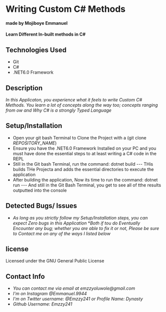 # Writing Custom C# Methods
#### made by Mojiboye Emmanuel

#### Learn Different In-built methods in C#

## Technologies Used
* Git
* C#
* .NET6.0 Framework

## Description
_In this Applicaton, you experience what it feels to write Custom C# Methods. You learn a lot of concepts along the way too; concepts ranging from ow and Why C# is a strongly Typed Language_

## Setup/Installation
* Open your git bash Terminal to Clone the Project with a (git clone _REPOSITORY_NAME_)
* Ensure you have the .NET6.0 Framework Installed on your PC and you must have done the essential steps to at least writing a C# code in the REPL 
* Still in the Git bash Terminal, run the command: dotnet build --- THis builds THe Projecta and adds the essential directories to execute the application
* After building the application, Now its time to run the command: dotnet run --- And still in the Git Bash Terminal, you get to see all of tthe results outputted into the console

## Detected Bugs/ Issues
* _As long as you strictly follow my Setup/Installation steps, you can expect Zero bugs in this Application_
*_Both if tou do Eventually Encounter any bug; whether you are able to fix it or not, Please be sure to Contact me on any of the ways I listed below_

## license 
Licensed under the GNU General Public License

## Contact Info
* _You can contact me via email at emzzyoluwole@gmail.com_
* _I'm on Instagram @Emmanuel.9944_
* _I'm on Twitter username: @Emzzy241 or Profile Name: Dynasty_
* _Github Username: Emzzy241_